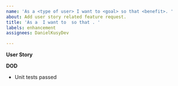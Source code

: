 ```yaml
---
name: 'As a <type of user> I want to <goal> so that <benefit>. '
about: Add user story related feature request.
title: 'As a  I want to  so that . '
labels: enhancement
assignees: DanielKusyDev

---
```


**User Story**

**DOD**
 - Unit tests passed
